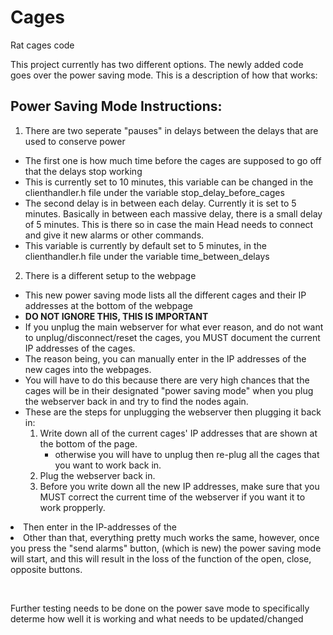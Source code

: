 # Cages
Rat cages code

This project currently has two different options.
The newly added code goes over the power saving mode. This is a description of how that works:

<h2> Power Saving Mode Instructions: </h2>

1. There are two seperate "pauses" in delays between the delays that are used to conserve power
 - The first one is how much time before the cages are supposed to go off that the delays stop working
 - This is currently set to 10 minutes, this variable can be changed in the clienthandler.h file under the variable stop_delay_before_cages
 - The second delay is in between each delay. Currently it is set to 5 minutes. Basically in between each massive delay, there is a small delay of 5 minutes. This is there so in case the main Head needs to connect and give it new alarms or other commands.
 - This variable is currently by default set to 5 minutes, in the clienthandler.h file under the variable time_between_delays


 2. There is a different setup to the webpage
 - This new power saving mode lists all the different cages and their IP addresses at the bottom of the webpage
 - <b>DO NOT IGNORE THIS, THIS IS IMPORTANT</b>
 - If you unplug the main webserver for what ever reason, and do not want to unplug/disconnect/reset the cages, you MUST document the current IP addresses of the cages.
 - The reason being, you can manually enter in the IP addresses of the new cages into the webpages.
 - You will have to do this because there are very high chances that the cages will be in their designated "power saving mode" when you plug the webserver back in and try to find the nodes again.
 - These are the steps for unplugging the webserver then plugging it back in:
     1. Write down all of the current cages' IP addresses that are shown at the bottom of the page.
          - otherwise you will have to unplug then re-plug all the cages that you want to work back in.
      2. Plug the webserver back in.
      3. Before you write down all the new IP addresses, make sure that you MUST correct the current time of the webserver if you want it to work propperly.</ul>
      4. Then enter in the IP-addresses of the 
 - Other than that, everything pretty much works the same, however, once you press the "send alarms" button, (which is new) the power saving mode will start, and this will result in the loss of the function of the open, close, opposite buttons.

<br/><p>
Further testing needs to be done on the power save mode to specifically determe how well it is working and what needs to be updated/changed</p>
